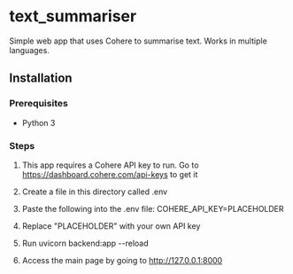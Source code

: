 # text_summariser

Simple web app that uses Cohere to summarise text.
Works in multiple languages.

## Installation

### Prerequisites

- Python 3

### Steps

1. This app requires a Cohere API key to run.
Go to https://dashboard.cohere.com/api-keys to get it

2. Create a file in this directory called .env

3. Paste the following into the .env file:
    COHERE_API_KEY=PLACEHOLDER

4. Replace "PLACEHOLDER" with your own API key

5. Run
    uvicorn backend:app --reload

6. Access the main page by going to http://127.0.0.1:8000